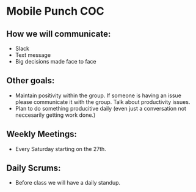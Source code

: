 # Mobile Punch COC

## How we will communicate:
* Slack 
* Text message
* Big decisions made face to face

## Other goals:
* Maintain positivity within the group. If someone is having an issue please communicate it with the group. Talk about productivity issues. 
* Plan to do something producitive daily (even just a conversation not neccesarily getting work done.) 

## Weekly Meetings:
* Every Saturday starting on the 27th.

## Daily Scrums:
* Before class we will have a daily standup.
	
